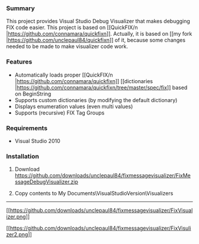### Summary
This project provides Visual Studio Debug Visualizer that makes debugging FIX code easier. This project is based on [[QuickFIX/n |https://github.com/connamara/quickfixn]]. Actually, it is based on  [[my fork |https://github.com/unclepaul84/quickfixn]] of it, because some changes needed to be made to make visualizer code work.

### Features
 * Automatically loads proper [[QuickFIX/n |https://github.com/connamara/quickfixn]] [[dictionaries |https://github.com/connamara/quickfixn/tree/master/spec/fix]] based on BeginString
 * Supports custom dictionaries (by modifying the default dictionary)
 * Displays enumeration values (even multi values)
 * Supports (recursive) FIX Tag Groups

### Requirements

* Visual Studio 2010

### Installation 

1. Download https://github.com/downloads/unclepaul84/fixmessagevisualizer/FixMessageDebugVisualizer.zip

2. Copy contents to My Documents\VisualStudioVersion\Visualizers

***


[[https://github.com/downloads/unclepaul84/fixmessagevisualizer/FixVisualizer.png]]

[[https://github.com/downloads/unclepaul84/fixmessagevisualizer/FixVisulizer2.png]]